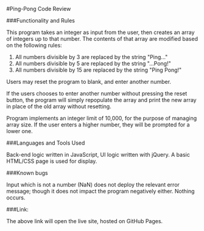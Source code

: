 #Ping-Pong Code Review

###Functionality and Rules

This program takes an integer as input from the user, then creates an array of integers up to that number. The contents of that array are modified based on the following rules:
  1. All numbers divisible by 3 are replaced by the string "Ping..."
  2. All numbers divisible by 5 are replaced by the string "...Pong!"
  3. All numbers divisible by 15 are replaced by the string "Ping Pong!"

Users may reset the program to blank, and enter another number.

If the users chooses to enter another number without pressing the reset button, the program will simply repopulate the array and print the new array in place of the old array without resetting.

Program implements an integer limit of 10,000, for the purpose of managing array size.  If the user enters a higher number, they will be prompted for a lower one.

###Languages and Tools Used

Back-end logic written in JavaScript, UI logic written with jQuery.  A basic HTML/CSS page is used for display.

###Known bugs

Input which is not a number (NaN) does not deploy the relevant error message; though it does not impact the program negatively either.  Nothing occurs.

###Link:

The above link will open the live site, hosted on GitHub Pages.
